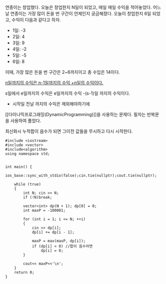 연종이는 창업했다. 오늘은 창업한지 N일이 되었고, 매일 매일 수익을 적어놓았다.
어느 날 연종이는 가장 많이 돈을 번 구간이 언제인지 궁금해졌다.
오늘이 창업한지 6일 되었고, 수익이 다음과 같다고 하자.

- 1일: -3
- 2일:  4
- 3일:  9
- 4일: -2
- 5일: -5
- 6일:  8

이때, 가장 많은 돈을 번 구간은 2~6까지이고 총 수입은 14이다.

<u>n일까지의 수익은 n-1일까지의 수익 +n일의 수익이다. </u>

s일에서 e일까지의 수익은  e일까지의 수익 -(s-1)일 까지의 수익이다.
- 시작일 전날 까지의 수익은 제외해야하기에

[[다이나믹프로그래밍(DynamicProgramming)]]을 사용하는 문제다.
필자는 반복문을 사용하여 풀었다.

최신화시 누적합이 음수가 되면 그이전 값들을 무시하고 다시 시작한다.
```
#include <iostream>
#include <vector>
#include<algorithm>
using namespace std;


int main() {
    ios_base::sync_with_stdio(false);cin.tie(nullptr);cout.tie(nullptr);

    while (true)
    {
        int N; cin >> N;
        if (!N)break;
      
        vector<int> dp(N + 1); dp[0] = 0;
        int maxP = -100001;

        for (int i = 1; i <= N; ++i)
        {
            cin >> dp[i];
            dp[i] += dp[i - 1];
           
            maxP = max(maxP, dp[i]);
            if (dp[i] < 0) //합이 음수라면
                dp[i] = 0;
        }

        cout<< maxP<<'\n';
    }
    return 0;
}

```